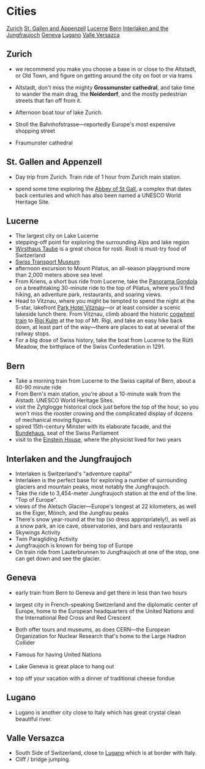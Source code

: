 # Cities

[Zurich](#zurich)
[St. Gallen and Appenzell](#st-gallen-and-appenzell)
[Lucerne](#lucerne)
[Bern](#bern)
[Interlaken and the Jungfraujoch](#interlaken-and-the-jungfraujoch)
[Geneva](#geneva)
[Lugano](#lugano)
[Valle Versazca](#valle-versazca)

## Zurich

- we recommend you make you choose a base in or close to the Altstadt, or Old Town, and figure on getting around the city on foot or via trams

- Altstadt, don't miss the mighty **Grossmunster cathedral**, and take time to wander the main drag, the **Neiderdorf**, and the mostly pedestrian streets that fan off from it.

- Afternoon boat tour of lake Zurich.

- Stroll the Bahnhofstrasse—reportedly Europe's most expensive shopping street

- Fraumunster cathedral

## St. Gallen and Appenzell

- Day trip from Zurich. Train ride of 1 hour from Zurich main station.

- spend some time exploring the [Abbey of St Gall](https://whc.unesco.org/en/list/268/), a complex that dates back centuries and which has also been named a UNESCO World Heritage Site.

## Lucerne

- The largest city on Lake Lucerne
- stepping-off point for exploring the surrounding Alps and lake region
- [Wirsthaus Taube](https://www.taube-luzern.ch/de/) is a great choice for rosti. Rosti is must-try food of Switzerland
- [Swiss Transport Museum](https://www.verkehrshaus.ch/en/home.html)
- afternoon excursion to Mount Pilatus, an all-season playground more than 2,000 meters above sea level
- From Kriens, a short bus ride from Lucerne, take the [Panorama Gondola](https://www.pilatus.ch/en/discover/panorama-gondolas) on a breathtaking 30-minute ride to the top of Pilatus, where you'll find hiking, an adventure park, restaurants, and soaring views.
- Head to Vitznau, where you might be tempted to spend the night at the 5-star, lakefront [Park Hotel Vitznau](https://www.parkhotel-vitznau.ch/en)—or at least consider a scenic lakeside lunch there. From Vitznau, climb aboard the historic [cogwheel train](https://www.rigi.ch/en) to [Rigi Kulm](https://www.rigi.ch/en) at the top of Mt. Rigi, and take an easy hike back down, at least part of the way—there are places to eat at several of the railway stops.
- For a big dose of Swiss history, take the boat from Lucerne to the Rütli Meadow, the birthplace of the Swiss Confederation in 1291.

## Bern

- Take a morning train from Lucerne to the Swiss capital of Bern, about a 60-90 minute ride
- From Bern's main station, you're about a 10-minute walk from the Alstadt. UNESCO World Heritage Sites.
- visit the Zytglogge historical clock just before the top of the hour, so you won't miss the rooster crowing and the complicated display of dozens of mechanical moving figures.
- spired 15th-century Minster with its elaborate facade, and the [Bundehaus](https://www.bern.com/en/detail/house-of-parliament), seat of the Swiss Parliament
- visit to the [Einstein House](https://www.bern.com/en/detail/einstein-house), where the physicist lived for two years

## Interlaken and the Jungfraujoch

- Interlaken is Switzerland's "adventure capital"
- Interlaken is the perfect base for exploring a number of surrounding glaciers and mountain peaks, most notably the Jungfraujoch.
- Take the ride to 3,454-meter Jungfraujoch station at the end of the line. "Top of Europe".
- views of the Aletsch Glacier—Europe's longest at 22 kilometers, as well as the Eiger, Mönch, and the Jungfrau peaks
- There's snow year-round at the top (so dress appropriately!), as well as a snow park, an ice cave, observatories, and bars and restaurants
- Skywings Activity
- Twin Paragliding Activity
- Jungfraujoch is known for being top of Europe
- On train ride from Lauterbrunnen to Jungfraujoch at one of the stop, one can get down and see the glacier.

## Geneva

- early train from Bern to Geneva and get there in less than two hours
- largest city in French-speaking Switzerland and the diplomatic center of Europe, home to the European headquarters of the United Nations and the International Red Cross and Red Crescent
- Both offer tours and museums, as does CERN—the European Organization for Nuclear Research that's home to the Large Hadron Collider
- Famous for having United Nations
- Lake Geneva is great place to hang out

- top off your vacation with a dinner of traditional cheese fondue

## Lugano

- Lugano is another city close to Italy which has great crystal clean beautiful river.

## Valle Versazca

- South Side of Switzerland, close to [Lugano](#lugano) which is at border with Italy.
- Cliff / bridge jumping.
